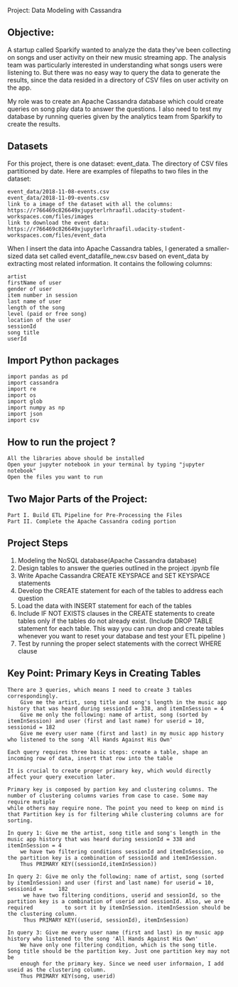 Project: Data Modeling with Cassandra

## Objective:
A startup called Sparkify wanted to analyze the data they've been collecting on songs and user activity on their new music streaming app. The analysis team was particularly interested in understanding what songs users were listening to. But there was no easy way to query the data to generate the results, since the data resided in a directory of CSV files on user activity on the app.

My role was to create an Apache Cassandra database which could create queries on song play data to answer the questions. I also need to test my database by running queries given by the analytics team from Sparkify to create the results.



## Datasets
For this project, there is one dataset: event_data. The directory of CSV files partitioned by date. 
Here are examples of filepaths to two files in the dataset:

    event_data/2018-11-08-events.csv
    event_data/2018-11-09-events.csv
    link to a image of the dataset with all the columns:
    https://r766469c826649xjupyterlrhraafil.udacity-student-workspaces.com/files/images
    link to download the event data:
    https://r766469c826649xjupyterlrhraafil.udacity-student-workspaces.com/files/event_data
    

When I insert the data into Apache Cassandra tables, I generated a smaller-sized data set called event_datafile_new.csv based on event_data by extracting most related information. It contains the following columns: 

    artist
    firstName of user
    gender of user
    item number in session
    last name of user
    length of the song
    level (paid or free song)
    location of the user
    sessionId
    song title
    userId



## Import Python packages 
    import pandas as pd
    import cassandra
    import re
    import os
    import glob
    import numpy as np
    import json
    import csv



## How to run the project ?
    All the libraries above should be installed
    Open your jupyter notebook in your terminal by typing "jupyter notebook"
    Open the files you want to run 
    

## Two Major Parts of the Project:
    
    Part I. Build ETL Pipeline for Pre-Processing the Files 
    Part II. Complete the Apache Cassandra coding portion 
    


## Project Steps

1. Modeling the NoSQL database(Apache Cassandra database) 
2. Design tables to answer the queries outlined in the project .ipynb file
3. Write Apache Cassandra CREATE KEYSPACE and SET KEYSPACE statements
4. Develop the CREATE statement for each of the tables to address each question
5. Load the data with INSERT statement for each of the tables
6. Include IF NOT EXISTS clauses in the CREATE statements to create tables only if the tables do not already exist. 
    (Include DROP TABLE statement for each table. This way you can run drop and create tables whenever you want to reset your 
    database and test your ETL pipeline ) 
7. Test by running the proper select statements with the correct WHERE clause



## Key Point: Primary Keys in Creating Tables

    There are 3 queries, which means I need to create 3 tables correspondingly. 
        Give me the artist, song title and song's length in the music app history that was heard during sessionId = 338, and itemInSession = 4
        Give me only the following: name of artist, song (sorted by itemInSession) and user (first and last name) for userid = 10, sessionid = 182
        Give me every user name (first and last) in my music app history who listened to the song 'All Hands Against His Own'
 
    Each query requires three basic steps: create a table, shape an incoming row of data, insert that row into the table
    
    It is crucial to create proper primary key, which would directly affect your query execution later. 
    
    Primary key is composed by partion key and clustering columns. The number of clustering columns varies from case to case. Some may require mutiple
    while others may require none. The point you need to keep on mind is that Partition key is for filtering while clustering columns are for sorting.
    
    In query 1: Give me the artist, song title and song's length in the music app history that was heard during sessionId = 338 and itemInSession = 4
        we have two filtering conditions sessionId and itemInSession, so the partition key is a combination of sessionId and itemInSession. 
        Thus PRIMARY KEY((sessionId,itemInSession))
        
    In query 2: Give me only the following: name of artist, song (sorted by itemInSession) and user (first and last name) for userid = 10, sessionid =     182
         we have two filtering conditions, userid and sessionId, so the partition key is a combination of userid and sessionId. Also, we are required          to sort it by itemInSession. itemInSession should be the clustering column.
         Thus PRIMARY KEY((userid, sessionId), itemInSession)
         
    In query 3: Give me every user name (first and last) in my music app history who listened to the song 'All Hands Against His Own'
        We have only one filtering condition, which is the song title. Song title should be the partition key. Just one partition key may not be     
        enough for the primary key. Since we need user informaion, I add useid as the clustering column.
        Thus PRIMARY KEY(song, userid)


